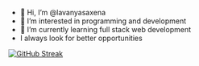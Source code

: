 - 👋 Hi, I’m @lavanyasaxena
- 👀 I’m interested in programming and development
- 🌱 I’m currently learning full stack web development
- I always look for better opportunities

<!---
lavanyasaxena/lavanyasaxena is a ✨ special ✨ repository because its `README.md` (this file) appears on your GitHub profile.
You can click the Preview link to take a look at your changes.
--->

[![GitHub Streak](https://streak-stats.demolab.com/?user=lavanyasaxena)](https://git.io/streak-stats)

